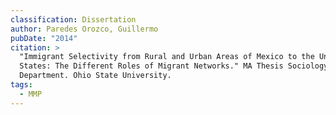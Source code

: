 ```yaml
---
classification: Dissertation
author: Paredes Orozco, Guillermo
pubDate: "2014"
citation: >
  "Immigrant Selectivity from Rural and Urban Areas of Mexico to the United
  States: The Different Roles of Migrant Networks." MA Thesis Sociology
  Department. Ohio State University.
tags:
  - MMP
---
```

